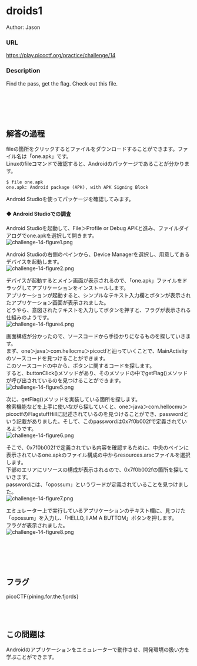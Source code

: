 # droids1
Author: Jason  

### URL
https://play.picoctf.org/practice/challenge/14  

### Description
Find the pass, get the flag. Check out this file.  

<br>
<br>
<br>
<br>

## 解答の過程
fileの箇所をクリックするとファイルをダウンロードすることができます。ファイル名は「one.apk」です。  
Linuxのfileコマンドで確認すると、Androidのパッケージであることが分かります。  

```
$ file one.apk
one.apk: Android package (APK), with APK Signing Block
```

Android Studioを使ってパッケージを確認してみます。  

#### ◆ Android Studioでの調査
Android Studioを起動して、File＞Profile or Debug APKと進み、ファイルダイアログでone.apkを選択して開きます。  
![challenge-14-figure1.png](pictures/challenge-14-figure1.png)

Android Studioの右側のペインから、Device Managerを選択し、用意してあるデバイスを起動します。  
![challenge-14-figure2.png](pictures/challenge-14-figure2.png)

デバイスが起動するとメイン画面が表示されるので、「one.apk」ファイルをドラッグしてアプリケーションをインストールします。  
アプリケーションが起動すると、シンプルなテキスト入力欄とボタンが表示されたアプリケーション画面が表示されました。  
どうやら、意図されたテキストを入力してボタンを押すと、フラグが表示される仕組みのようです。  
![challenge-14-figure4.png](pictures/challenge-14-figure4.png)

画面構成が分かったので、ソースコードから手掛かりになるものを探していきます。  
まず、one＞java＞com.hellocmu＞picoctfと辿っていくことで、MainActivityのソースコードを見つけることができます。  
このソースコードの中から、ボタンに関するコードを探します。  
すると、buttonClick()メソッドがあり、そのメソッドの中でgetFlag()メソッドが呼び出されているのを見つけることができます。  
![challenge-14-figure5.png](pictures/challenge-14-figure5.png)

次に、getFlag()メソッドを実装している箇所を探します。  
検索機能などを上手に使いながら探していくと、one＞java＞com.hellocmu＞picoctfのFlagstuffHillに記述されているのを見つけることができ、passwordという記載がありました。そして、このpasswordは0x7f0b002fで定義されているようです。  
![challenge-14-figure6.png](pictures/challenge-14-figure6.png)

そこで、0x7f0b002fで定義されている内容を確認するために、中央のペインに表示されているone.apkのファイル構成の中からresources.arscファイルを選択します。  
下部のエリアにリソースの構成が表示されるので、0x7f0b002fの箇所を探していきます。  
passwordには、「opossum」というワードが定義されていることを見つけました。  
![challenge-14-figure7.png](pictures/challenge-14-figure7.png)

エミュレーター上で実行しているアプリケーションのテキスト欄に、見つけた「opossum」を入力し、「HELLO, I AM A BUTTOM」ボタンを押します。  
フラグが表示されました。  
![challenge-14-figure8.png](pictures/challenge-14-figure8.png)

<br>
<br>
<br>
<br>

## フラグ
picoCTF{pining.for.the.fjords}  

<br>
<br>

## この問題は
Androidのアプリケーションをエミュレーターで動作させ、開発環境の扱い方を学ぶことができます。  
